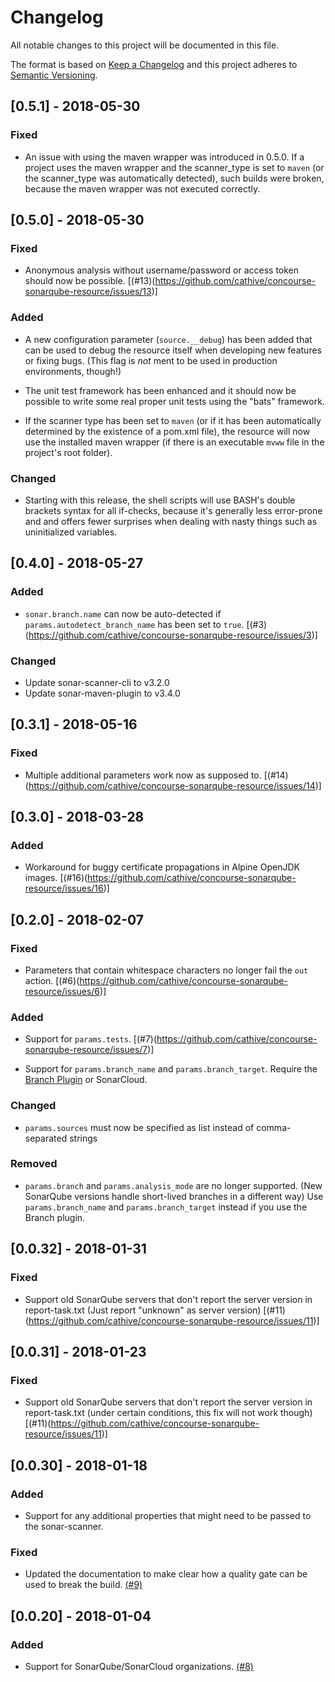 # Changelog

All notable changes to this project will be documented in this file.

The format is based on [Keep a Changelog](http://keepachangelog.com/en/1.0.0/)
and this project adheres to [Semantic Versioning](http://semver.org/spec/v2.0.0.html).

## [0.5.1] - 2018-05-30

### Fixed

- An issue with using the maven wrapper was introduced in 0.5.0.
  If a project uses the maven wrapper and the scanner_type is set to `maven`
  (or the scanner_type was automatically detected), such builds were broken,
  because the maven wrapper was not executed correctly.

## [0.5.0] - 2018-05-30

### Fixed

- Anonymous analysis without username/password or access token should now be possible.
  [(#13)(https://github.com/cathive/concourse-sonarqube-resource/issues/13)]

### Added

- A new configuration parameter (`source.__debug`) has been added that can be used
  to debug the resource itself when developing new features or fixing bugs.
  (This flag is *not* ment to be used in production environments, though!)

- The unit test framework has been enhanced and it should now be possible to write
  some real proper unit tests using the "bats" framework.

- If the scanner type has been set to `maven` (or if it has been automatically
  determined by the existence of a pom.xml file), the resource will now use the
  installed maven wrapper (if there is an executable `mvww` file in the project's
  root folder).

### Changed

- Starting with this release, the shell scripts will use BASH's double brackets
  syntax for all if-checks, because it's generally less error-prone and and offers
  fewer surprises when dealing with nasty things such as uninitialized variables.

## [0.4.0] - 2018-05-27

### Added

- `sonar.branch.name` can now be auto-detected if `params.autodetect_branch_name` has
  been set to `true`.
  [(#3)(https://github.com/cathive/concourse-sonarqube-resource/issues/3)]

### Changed

- Update sonar-scanner-cli to v3.2.0
- Update sonar-maven-plugin to v3.4.0

## [0.3.1] - 2018-05-16

### Fixed

- Multiple additional parameters work now as supposed to.
  [(#14)(https://github.com/cathive/concourse-sonarqube-resource/issues/14)]

## [0.3.0] - 2018-03-28

### Added

- Workaround for buggy certificate propagations in Alpine OpenJDK images.
  [(#16)(https://github.com/cathive/concourse-sonarqube-resource/issues/16)]

## [0.2.0] - 2018-02-07

### Fixed

- Parameters that contain whitespace characters no longer fail the `out` action.
  [(#6)(https://github.com/cathive/concourse-sonarqube-resource/issues/6)]

### Added

- Support for `params.tests`.
  [(#7)(https://github.com/cathive/concourse-sonarqube-resource/issues/7)]

- Support for `params.branch_name` and `params.branch_target`.
  Require the [Branch Plugin](https://docs.sonarqube.org/display/PLUG/Branch+Plugin) or
  SonarCloud.

### Changed

- `params.sources` must now be specified as list instead of comma-separated strings

### Removed

- `params.branch` and `params.analysis_mode` are no longer supported.
  (New SonarQube versions handle short-lived branches in a different way)
  Use `params.branch_name` and `params.branch_target` instead if you use the
  Branch plugin.

## [0.0.32] - 2018-01-31

### Fixed

- Support old SonarQube servers that don't report the server version in report-task.txt (Just report "unknown" as server version) [(#11)(https://github.com/cathive/concourse-sonarqube-resource/issues/11)]

## [0.0.31] - 2018-01-23

### Fixed

- Support old SonarQube servers that don't report the server version in report-task.txt (under certain conditions, this fix will not work though) [(#11)(https://github.com/cathive/concourse-sonarqube-resource/issues/11)]

## [0.0.30] - 2018-01-18

### Added

- Support for any additional properties that might need to be passed to the sonar-scanner.

### Fixed

- Updated the documentation to make clear how a quality gate can be used to break the build.
  [(#9)](https://github.com/cathive/concourse-sonarqube-resource/issues/9)

## [0.0.20] - 2018-01-04

### Added

- Support for SonarQube/SonarCloud organizations. [(#8)](https://github.com/cathive/concourse-sonarqube-resource/issues/8)
